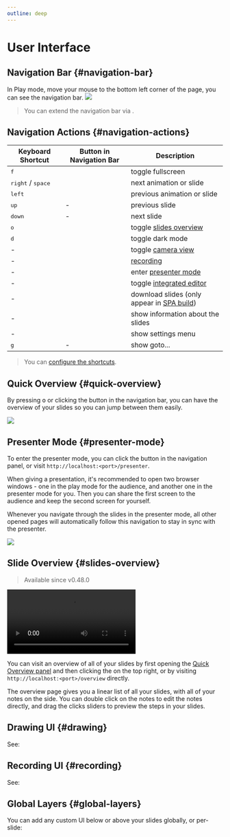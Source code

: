 ```yaml
---
outline: deep
---
```


# User Interface

## Navigation Bar {#navigation-bar}

In Play mode, move your mouse to the bottom left corner of the page, you can see the navigation bar.
![](/screenshots/navbar.png)

> You can extend the navigation bar via <LinkInline link="feature/global-layers" />.

## Navigation Actions {#navigation-actions}

| Keyboard Shortcut                   | Button in Navigation Bar                                                              | Description                                                        |
| ----------------------------------- | ------------------------------------------------------------------------------------- | ------------------------------------------------------------------ |
| <kbd>f</kbd>                        | <carbon-maximize class="inline-icon-btn"/> <carbon-minimize class="inline-icon-btn"/> | toggle fullscreen                                                  |
| <kbd>right</kbd> / <kbd>space</kbd> | <carbon-arrow-right class="inline-icon-btn"/>                                         | next animation or slide                                            |
| <kbd>left</kbd>                     | <carbon-arrow-left class="inline-icon-btn"/>                                          | previous animation or slide                                        |
| <kbd>up</kbd>                       | -                                                                                     | previous slide                                                     |
| <kbd>down</kbd>                     | -                                                                                     | next slide                                                         |
| <kbd>o</kbd>                        | <carbon-apps class="inline-icon-btn"/>                                                | toggle [slides overview](#slides-overview)                         |
| <kbd>d</kbd>                        | <carbon-sun class="inline-icon-btn"/> <carbon-moon class="inline-icon-btn"/>          | toggle dark mode                                                   |
| -                                   | <carbon-user-avatar class="inline-icon-btn"/>                                         | toggle [camera view](../features/recording#camera-view)            |
| -                                   | <carbon-video class="inline-icon-btn"/>                                               | [recording](../features/recording)                                 |
| -                                   | <carbon-user-speaker class="inline-icon-btn"/>                                        | enter [presenter mode](../guide/ui#presenter-mode)                 |
| -                                   | <carbon-edit class="inline-icon-btn"/>                                                | toggle [integrated editor](../features/side-editor)                |
| -                                   | <carbon-download class="inline-icon-btn"/>                                            | download slides (only appear in [SPA build](../guide/hosting#spa)) |
| -                                   | <carbon-information class="inline-icon-btn"/>                                         | show information about the slides                                  |
| -                                   | <carbon-settings-adjust class="inline-icon-btn"/>                                     | show settings menu                                                 |
| <kbd>g</kbd>                        | -                                                                                     | show goto...                                                       |

> You can [configure the shortcuts](../custom/config-shortcuts).

## Quick Overview {#quick-overview}

By pressing <kbd>o</kbd> or clicking the <carbon-apps class="inline-icon-btn"/> button in the navigation bar, you can have the overview of your slides so you can jump between them easily.

![](/screenshots/slides-overview.png)

## Presenter Mode {#presenter-mode}

To enter the presenter mode, you can click the <carbon-user-speaker class="inline-icon-btn"/> button in the navigation panel, or visit `http://localhost:<port>/presenter`.

When giving a presentation, it's recommended to open two browser windows - one in the play mode for the audience, and another one in the presenter mode for you. Then you can share the first screen to the audience and keep the second screen for yourself.

Whenever you navigate through the slides in the presenter mode, all other opened pages will automatically follow this navigation to stay in sync with the presenter.

![](/screenshots/presenter-mode.png)

## Slide Overview {#slides-overview}

> Available since v0.48.0

<video src="https://github.com/slidevjs/slidev/assets/11247099/01bbf5b3-f916-4646-9ea4-cf269c0567cb"
controls rounded shadow></video>

You can visit an overview of all of your slides by first opening the [Quick Overview panel](#quick-overview) and then clicking the <carbon-list-boxes class="inline-icon-btn"/> on the top right, or by visiting `http://localhost:<port>/overview` directly.

The overview page gives you a linear list of all your slides, with all of your notes on the side. You can double click on the notes to edit the notes directly, and drag the clicks sliders to preview the steps in your slides.

## Drawing UI {#drawing}

See:

<LinkCard link="feature/drawing" />

## Recording UI {#recording}

See:

<LinkCard link="feature/recording"/>

## Global Layers {#global-layers}

You can add any custom UI below or above your slides globally, or per-slide:

<LinkCard link="feature/global-layers" />
